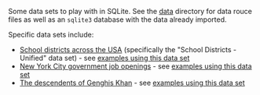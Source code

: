 Some data sets to play with in SQLite. See the [data](./data/) directory for data rouce files as well as an `sqlite3` database with the data already imported.

Specific data sets include:

- [School districts across the USA](https://www.census.gov/geographies/reference-files/time-series/geo/gazetteer-files.2010.html) (specifically the "School Districts - Unified" data set) - see [examples using this data set](https://nyu-database-design.github.io/course-materials/slides/sqlite-intro/#25)
- [New York City government job openings](https://data.cityofnewyork.us/City-Government/NYC-Jobs/kpav-sd4t) - see [examples using this data set](https://nyu-database-design.github.io/course-materials/slides/sqlite-joins/#5)
- [The descendents of Genghis Khan](https://knowledge.kitchen/Genghis_Khan%27s_family_tree) - see [examples using this data set](https://knowledge.kitchen/Left,_Right,_and_Reflexive_Joins)

